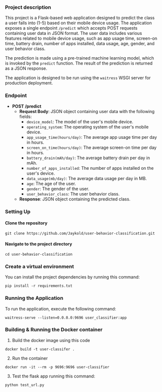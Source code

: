 ### Project description

This project is a Flask-based web application designed to predict the class a user falls into (1-5) based on their mobile device usage. The application exposes a single endpoint `/predict` which accepts POST requests containing user data in JSON format. The user data includes various features related to mobile device usage, such as app usage time, screen-on time, battery drain, number of apps installed, data usage, age, gender, and user behavior class.

The prediction is made using a pre-trained machine learning model, which is invoked by the `predict` function. The result of the prediction is returned as a JSON response.

The application is designed to be run using the `waitress` WSGI server for production deployment.

### Endpoint

- **POST /predict**
  - **Request Body**: JSON object containing user data with the following fields:
    - `device_model`: The model of the user's mobile device.
    - `operating_system`: The operating system of the user's mobile device.
    - `app_usage_time(hours/day)`: The average app usage time per day in hours.
    - `screen_on_time(hours/day)`: The average screen-on time per day in hours.
    - `battery_drain(mAh/day)`: The average battery drain per day in mAh.
    - `number_of_apps_installed`: The number of apps installed on the user's device.
    - `data_usage(mb/day)`: The average data usage per day in MB.
    - `age`: The age of the user.
    - `gender`: The gender of the user.
    - `user_behavior_class`: The user behavior class.
  - **Response**: JSON object containing the predicted class.

### Setting Up

#### Clone the repository

```
git clone https://github.com/Jaykold/user-behavior-classification.git
```

#### Navigate to the project directory

```
cd user-behavior-classification
```

### Create a virtual environment

You can install the project dependencies by running this command:

```
pip install -r requirements.txt
```

### Running the Application

To run the application, execute the following command:

```
waitress-serve --listen=0.0.0.0:9696 user_classifier:app
```

### Building & Running the Docker container

1. Build the docker image using this code

```
docker build -t user-classifer .
```

2. Run the container

```
docker run -it --rm -p 9696:9696 user-classifier
```

3. Test the flask app running this command:

```
python test_url.py
```
